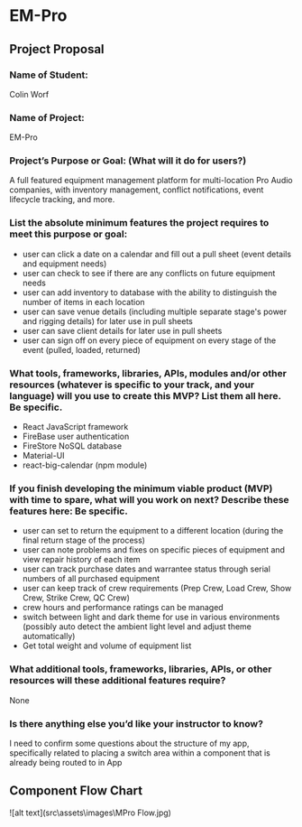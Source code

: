 # EM-Pro

## Project Proposal

### Name of Student:
Colin Worf

### Name of Project:
EM-Pro

### Project’s Purpose or Goal: (What will it do for users?)
A full featured equipment management platform for multi-location Pro Audio companies, with inventory management, conflict notifications, event lifecycle tracking, and more.

### List the absolute minimum features the project requires to meet this purpose or goal:
- user can click a date on a calendar and fill out a pull sheet (event details and equipment needs)
- user can check to see if there are any conflicts on future equipment needs
- user can add inventory to database with the ability to distinguish the number of items in each location
- user can save venue details (including multiple separate stage's power and rigging details) for later use in pull sheets
- user can save client details for later use in pull sheets
- user can sign off on every piece of equipment on every stage of the event (pulled, loaded, returned)

### What tools, frameworks, libraries, APIs, modules and/or other resources (whatever is specific to your track, and your language) will you use to create this MVP? List them all here. Be specific.
- React JavaScript framework
- FireBase user authentication
- FireStore NoSQL database
- Material-UI
- react-big-calendar (npm module)

### If you finish developing the minimum viable product (MVP) with time to spare, what will you work on next? Describe these features here: Be specific.
- user can set to return the equipment to a different location (during the final return stage of the process)
- user can note problems and fixes on specific pieces of equipment and view repair history of each item
- user can track purchase dates and warrantee status through serial numbers of all purchased equipment
- user can keep track of crew requirements (Prep Crew, Load Crew, Show Crew, Strike Crew, QC Crew)
- crew hours and performance ratings can be managed
- switch between light and dark theme for use in various environments (possibly auto detect the ambient light level and adjust theme automatically)
- Get total weight and volume of equipment list

### What additional tools, frameworks, libraries, APIs, or other resources will these additional features require?
None

### Is there anything else you’d like your instructor to know?

I need to confirm some questions about the structure of my app, specifically related to placing a switch area within a component that is already being routed to in App

## Component Flow Chart

![alt text](src\assets\images\MPro Flow.jpg)
